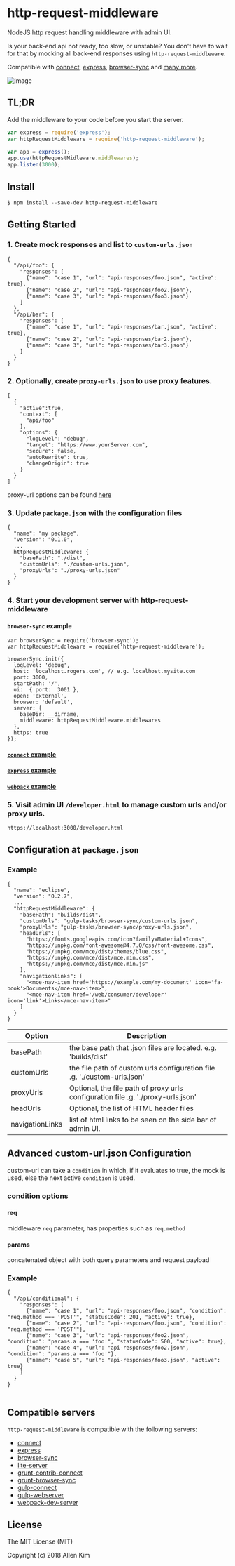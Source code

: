 # http-request-middleware

NodeJS http request handling middleware with admin UI.

Is your back-end api not ready, too slow, or unstable? You don't have to wait for that by mocking all back-end responses using `http-request-middleware`.

Compatible with [connect](https://github.com/senchalabs/connect), [express](https://github.com/strongloop/express), [browser-sync](https://github.com/BrowserSync/browser-sync) and [many more](#compatible-servers).

![image](https://user-images.githubusercontent.com/1437734/34921357-fd4a5be4-f94e-11e7-8273-a3c94d3b38c9.png)

## TL;DR

Add the middleware to your code before you start the server.

```javascript
var express = require('express');
var httpRequestMiddleware = require('http-request-middleware');

var app = express();
app.use(httpRequestMidleware.middlewares);
app.listen(3000);
```

## Install

  ```javascript
  $ npm install --save-dev http-request-middleware
  ```

## Getting Started

  ### 1. Create mock responses and list to `custom-urls.json`
  ```
  {
    "/api/foo": {
      "responses": [ 
        {"name": "case 1", "url": "api-responses/foo.json", "active": true},
        {"name": "case 2", "url": "api-responses/foo2.json"},
        {"name": "case 3", "url": "api-responses/foo3.json"}
      ]
    },
    "/api/bar": {
      "responses": [ 
        {"name": "case 1", "url": "api-responses/bar.json", "active": true},
        {"name": "case 2", "url": "api-responses/bar2.json"},
        {"name": "case 3", "url": "api-responses/bar3.json"}
      ]
    }
  }
  ```
  
  ### 2. Optionally, create `proxy-urls.json` to use proxy features.
  ```
  [
    {
      "active":true,
      "context": [
        "api/foo"
      ],
      "options": {
        "logLevel": "debug",
        "target": "https://www.yourServer.com",
        "secure": false,
        "autoRewrite": true,
        "changeOrigin": true
      }
    }
  ]
  ```
  proxy-url options can be found [here](https://github.com/chimurai/http-proxy-middleware#http-proxy-options)
  
  ### 3. Update `package.json` with the configuration files
  ```
  {
    "name": "my package",
    "version": "0.1.0",
    ...
    httpRequestMiddleware: {
      "basePath": "./dist",
      "customUrls": "./custom-urls.json",
      "proxyUrls": "./proxy-urls.json"
    }
  }
  ```

  ### 4. Start your development server with http-request-middleware
  #### `browser-sync` example
  ```
  var browserSync = require('browser-sync');
  var httpRequestMiddleware = require('http-request-middleware');

  browserSync.init({
    logLevel: 'debug',
    host: 'localhost.rogers.com', // e.g. localhost.mysite.com
    port: 3000,
    startPath: '/',
    ui:  { port:  3001 },
    open: 'external',
    browser: 'default',
    server: {
      baseDir: __dirname,
      middleware: httpRequestMiddleware.middlewares
    },
    https: true
  });
  ```
  #### [`connect` example](test/connect.js)
  #### [`express` example](test/express.js)
  #### [`webpack` example](test/webpack-dev-server.js)

  ### 5. Visit admin UI `/developer.html` to manage custom urls and/or proxy urls.
  ```
  https://localhost:3000/developer.html
  ```

## Configuration  at `package.json`
### Example
```
{
  "name": "eclipse",
  "version": "0.2.7",
  ...
  "httpRequestMiddleware": {
    "basePath": "builds/dist",
    "customUrls": "gulp-tasks/browser-sync/custom-urls.json",
    "proxyUrls": "gulp-tasks/browser-sync/proxy-urls.json",
    "headUrls": [
      "https://fonts.googleapis.com/icon?family=Material+Icons",
      "https://unpkg.com/font-awesome@4.7.0/css/font-awesome.css",
      "https://unpkg.com/mce/dist/themes/blue.css",
      "https://unpkg.com/mce/dist/mce.min.css",
      "https://unpkg.com/mce/dist/mce.min.js"
    ],
    "navigationlinks": [
      "<mce-nav-item href='https://example.com/my-document' icon='fa-book'>Documents</mce-nav-item>",
      "<mce-nav-item href='/web/consumer/developer' icon='link'>Links</mce-nav-item>"
    ]
  }
}
```
|Option|Description|
|--|--|
|basePath| the base path that .json files are located. e.g. 'builds/dist'
|customUrls| the file path of custom urls configuration file .g. './custom-urls.json'
|proxyUrls| Optional, the file path of proxy urls configuration file .g. './proxy-urls.json'
|headUrls| Optional, the list of HTML header files
|navigationLinks| list of html links to be seen on the side bar of admin UI.

## Advanced custom-url.json Configuration
custom-url can take a `condition` in which, if it evaluates to true, the mock is used, else the next active `condition` is used.
### condition options
#### req
middleware `req` parameter, has properties such as `req.method`

#### params
concatenated object with both query parameters and request payload

### Example
```
{
  "/api/conditional": {
    "responses": [ 
      {"name": "case 1", "url": "api-responses/foo.json", "condition": "req.method === 'POST'", "statusCode": 201, "active": true},
      {"name": "case 2", "url": "api-responses/foo.json", "condition": "req.method === 'POST'"},
      {"name": "case 3", "url": "api-responses/foo2.json", "condition": "params.a === 'foo'", "statusCode": 500, "active": true},
      {"name": "case 4", "url": "api-responses/foo2.json", "condition": "params.a === 'foo'"},
      {"name": "case 5", "url": "api-responses/foo3.json", "active": true}
    ]
  }
}


```

## Compatible servers
`http-request-middleware` is compatible with the following servers:

* [connect](https://www.npmjs.com/package/connect)
* [express](https://www.npmjs.com/package/express)
* [browser-sync](https://www.npmjs.com/package/browser-sync)
* [lite-server](https://www.npmjs.com/package/lite-server)
* [grunt-contrib-connect](https://www.npmjs.com/package/grunt-contrib-connect)
* [grunt-browser-sync](https://www.npmjs.com/package/grunt-browser-sync)
* [gulp-connect](https://www.npmjs.com/package/gulp-connect)
* [gulp-webserver](https://www.npmjs.com/package/gulp-webserver)
* [webpack-dev-server](https://github.com/webpack/webpack-dev-server)

## License

The MIT License (MIT)

Copyright (c) 2018 Allen Kim
